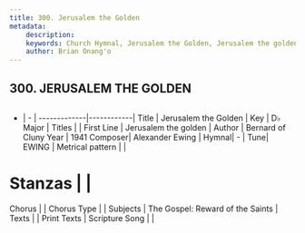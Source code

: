 ```yaml
---
title: 300. Jerusalem the Golden
metadata:
    description: 
    keywords: Church Hymnal, Jerusalem the Golden, Jerusalem the golden, 
    author: Brian Onang'o
---
```



## 300. JERUSALEM THE GOLDEN

```txt

```

- |   -  |
-------------|------------|
Title | Jerusalem the Golden |
Key | D♭ Major |
Titles |  |
First Line | Jerusalem the golden |
Author | Bernard of Cluny
Year | 1941
Composer| Alexander Ewing |
Hymnal|  - |
Tune| EWING |
Metrical pattern | |
# Stanzas |  |
Chorus |  |
Chorus Type |  |
Subjects | The Gospel: Reward of the Saints |
Texts |  |
Print Texts | 
Scripture Song |  |
  
